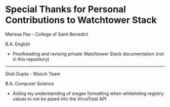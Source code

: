 # Special Thanks for Personal Contributions to Watchtower Stack

Marissa Pax - College of Saint Benedict

B.A. English

- Proofreading and revising private Watchtower Stack documentation (not in this repository)
---

Stuti Gupta - Wazuh Team

B.A. Computer Science

- Aiding my understanding of sregex formatting when whitelisting registry values to not be piped into the VirusTotal API
